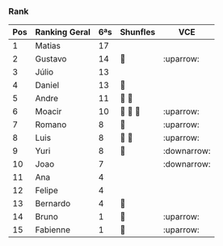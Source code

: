 ### Rank
| Pos | Ranking Geral | 6ªs | Shunfles                               | VCE         |
|-----|---------------|-----|----------------------------------------|-------------|
| 1   | Matias        | 17  |                                        |             |
| 2   | Gustavo       | 14  | :basketball:                           | :uparrow:   |
| 3   | Júlio         | 13  |                                        |             |
| 4   | Daniel        | 13  | :basketball:                           |             |
| 5   | Andre         | 11  | :basketball: :basketball:              |             |
| 6   | Moacir        | 10  | :basketball: :basketball: :basketball: | :uparrow:   |
| 7   | Romano        | 8   | :basketball:                           | :uparrow:   |
| 8   | Luis          | 8   | :basketball: :basketball:              | :uparrow:   |
| 9   | Yuri          | 8   | :basketball:                           | :downarrow: |
| 10  | Joao          | 7   |                                        | :downarrow: |
| 11  | Ana           | 4   |                                        |             |
| 12  | Felipe        | 4   |                                        |             |
| 13  | Bernardo      | 4   | :basketball:                           |             |
| 14  | Bruno         | 1   | :basketball:                           | :uparrow:   |
| 15  | Fabienne      | 1   | :basketball:                           | :uparrow:   |

